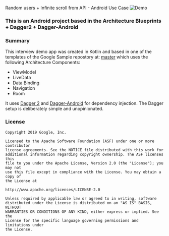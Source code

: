 Random users + Infinite scroll from API - Android Use Case
![Demo](demo.gif)

### This is an Android project based in the Architecture Blueprints + Dagger2 + Dagger-Android
### Summary
This interview demo app was created in Kotlin and based in one of the templates of the Google Sample repostory at:
[master](https://github.com/googlesamples/android-architecture/tree/master) which uses
the following Architecture Components:
 - ViewModel
 - LiveData
 - Data Binding
 - Navigation
 - Room

It uses [Dagger 2](https://dagger.dev) and
[Dagger-Android](https://dagger.dev/android.html) for dependency injection. The Dagger setup is
deliberately simple and unopinionated.

### License


```
Copyright 2019 Google, Inc.

Licensed to the Apache Software Foundation (ASF) under one or more contributor
license agreements. See the NOTICE file distributed with this work for
additional information regarding copyright ownership. The ASF licenses this
file to you under the Apache License, Version 2.0 (the "License"); you may not
use this file except in compliance with the License. You may obtain a copy of
the License at

http://www.apache.org/licenses/LICENSE-2.0

Unless required by applicable law or agreed to in writing, software
distributed under the License is distributed on an "AS IS" BASIS, WITHOUT
WARRANTIES OR CONDITIONS OF ANY KIND, either express or implied. See the
License for the specific language governing permissions and limitations under
the License.
```
